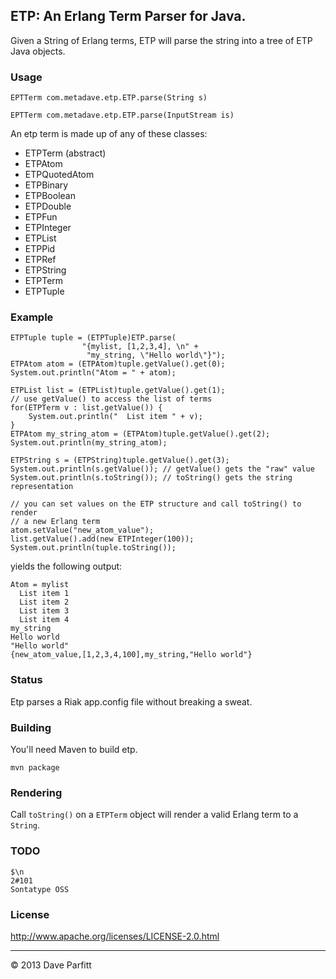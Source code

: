 ## ETP: An Erlang Term Parser for Java. 

Given a String of Erlang terms, ETP will parse the string into a tree of ETP Java objects.

### Usage

	EPTTerm com.metadave.etp.ETP.parse(String s)

	EPTTerm com.metadave.etp.ETP.parse(InputStream is)

An etp term is made up of any of these classes:

- ETPTerm (abstract)	
- ETPAtom
- ETPQuotedAtom
- ETPBinary
- ETPBoolean
- ETPDouble
- ETPFun
- ETPInteger
- ETPList
- ETPPid
- ETPRef
- ETPString
- ETPTerm
- ETPTuple

### Example

```
ETPTuple tuple = (ETPTuple)ETP.parse(
                "{mylist, [1,2,3,4], \n" +
                 "my_string, \"Hello world\"}");
ETPAtom atom = (ETPAtom)tuple.getValue().get(0);
System.out.println("Atom = " + atom);

ETPList list = (ETPList)tuple.getValue().get(1);
// use getValue() to access the list of terms
for(ETPTerm v : list.getValue()) {
	System.out.println("  List item " + v);
}
ETPAtom my_string_atom = (ETPAtom)tuple.getValue().get(2);
System.out.println(my_string_atom);

ETPString s = (ETPString)tuple.getValue().get(3);
System.out.println(s.getValue()); // getValue() gets the "raw" value
System.out.println(s.toString()); // toString() gets the string representation
        
// you can set values on the ETP structure and call toString() to render
// a new Erlang term
atom.setValue("new_atom_value");
list.getValue().add(new ETPInteger(100));
System.out.println(tuple.toString());
```

yields the following output:

```
Atom = mylist
  List item 1
  List item 2
  List item 3
  List item 4
my_string
Hello world
"Hello world"
{new_atom_value,[1,2,3,4,100],my_string,"Hello world"}
```

### Status

  Etp parses a Riak app.config file without breaking a sweat.

### Building

You'll need Maven to build etp.

	mvn package


### Rendering

Call `toString()` on a `ETPTerm` object will render a valid Erlang term to a `String`.


### TODO

	$\n
	2#101
	Sontatype OSS
	
### License

http://www.apache.org/licenses/LICENSE-2.0.html

---

© 2013 Dave Parfitt
